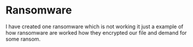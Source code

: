 # Ransomware
I have created one ransomware which is not working it just a example of how ransomware are worked how they encrypted our file and demand for some ransom.
